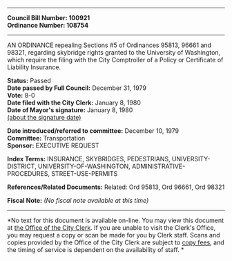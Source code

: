 * * * * *  
  
**Council Bill Number: [](#h0)[](#h2)100921**   
**Ordinance Number: 108754**  
  
* * * * *  
  
AN ORDINANCE repealing Sections \#5 of Ordinances 95813, 96661 and 98321, regarding skybridge rights granted to the University of Washington, which require the filing with the City Comptroller of a Policy or Certificate of Liability Insurance.  
  
**Status:** Passed   
**Date passed by Full Council:** December 31, 1979   
**Vote:** 8-0   
**Date filed with the City Clerk:** January 8, 1980   
**Date of Mayor's signature:** January 8, 1980   
[(about the signature date)](/~public/approvaldate.htm)   
  
  
**Date introduced/referred to committee:** December 10, 1979   
**Committee:** Transportation   
**Sponsor:** EXECUTIVE REQUEST   
  
**Index Terms:** INSURANCE, SKYBRIDGES, PEDESTRIANS, UNIVERSITY-DISTRICT, UNIVERSITY-OF-WASHINGTON, ADMINISTRATIVE-PROCEDURES, STREET-USE-PERMITS  
  
**References/Related Documents:** Related: Ord 95813, Ord 96661, Ord 98321  
  
**Fiscal Note:** *(No fiscal note available at this time)*  
  
* * * * *  
  
*No text for this document is available on-line. You may view this document at [the Office of the City Clerk](http://www.seattle.gov/leg/clerk/contactUs.htm). If you are unable to visit the Clerk's Office, you may request a copy or scan be made for you by Clerk staff. Scans and copies provided by the Office of the City Clerk are subject to [copy fees](http://clerk.seattle.gov/~public/clerkfees.htm), and the timing of service is dependent on the availability of staff. *  
  
  
